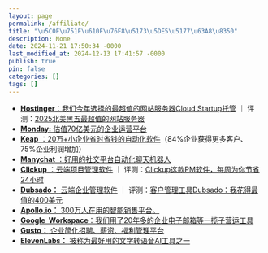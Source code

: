 ```yaml
---
layout: page
permalink: /affiliate/
title: "\u5C0F\u751F\u610F\u76F8\u5173\u5DE5\u5177\u63A8\u8350"
description: None
date: 2024-11-21 17:50:34 -0000
last_modified_at: 2024-12-13 17:41:57 -0000
publish: true
pin: false
categories: []
tags: []
---
```

* [**Hostinger**：我们今年选择的最超值的网站服务器Cloud Startup托管](https://hostinger.com?REFERRALCODE=aswebuild/) ｜ 评测：[2025北美黑五最超值的网站服务器](https://aswebuild.com/business/2025/10/17/2025北美黑五最超值的网站服务器/)
* [**Monday:** 估值70亿美元的企业运营平台](https://try.monday.com/l65f3e0v8ehc)
* [**Keap** ：20万+小企业省时省钱的自动化软件](https://get.keap.com/3barkgv1g7f0)（84%企业获得更多客户、 75%企业利润增加）
* [**Manychat** ：好用的社交平台自动化聊天机器人](https://manychat.partnerlinks.io/nqy9iqcwu48x)
* [**Clickup** ：云端项目管理软件](https://try.web.clickup.com/7w0nockaru9k) ｜ 评测：[Clickup这款PM软件，每周为你节省24小时](https://aswebuild.com/business/2021/12/15/clickup%e8%bf%99%e6%ac%bepm%e8%bd%af%e4%bb%b6%ef%bc%8c%e6%af%8f%e5%91%a8%e4%b8%ba%e4%bd%a0%e8%8a%82%e7%9c%8124%e5%b0%8f%e6%97%b6/)
* [**Dubsado：** 云端企业管理软件](https://www.dubsado.com/?c=qilin21) ｜ 评测：[客户管理工具Dubsado：我花得最值的400美元](https://aswebuild.com/business/2022/07/18/%e5%ae%a2%e6%88%b7%e7%ae%a1%e7%90%86%e5%b7%a5%e5%85%b7dubsado%ef%bc%9a%e6%88%91%e8%8a%b1%e5%be%97%e6%9c%80%e5%80%bc%e7%9a%84400%e7%be%8e%e5%85%83/)
* [**Apollo.io：** 300万人在用的智能销售平台。](https://get.apollo.io/de306rniwy7v)
* [**Google  Workspace**：我们用了20年多的企业电子邮箱等一揽子营运工具](https://workspace.google.com/landing/partners/referral/gws2/?utm_source=sign-up&utm_medium=affiliatereferral&utm_campaign=apps-referral-program&utm_content=O4XNZ1N)
* [**Gusto：** 企业简化招聘、薪资、福利管理平台](https://get.gusto.com/bfkzrsqczcv1)
* [**ElevenLabs：** 被称为最好用的文字转语音AI工具之一](https://try.elevenlabs.io/9kfzpyd7rdj9)
